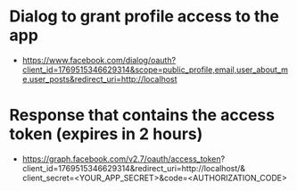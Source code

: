 # Dialog to grant profile access to the app
- https://www.facebook.com/dialog/oauth?client_id=1769515346629314&scope=public_profile,email,user_about_me,user_posts&redirect_uri=http://localhost
# Response that contains the access token (expires in 2 hours)
- https://graph.facebook.com/v2.7/oauth/access_token?
client_id=1769515346629314&redirect_uri=http://localhost/&
client_secret=<YOUR_APP_SECRET>&code=<AUTHORIZATION_CODE>